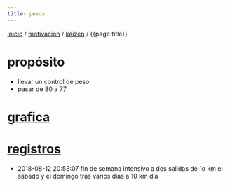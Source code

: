 ```yaml
---
title: pesos
---
```

[inicio](index) / [motivacion](motivacion) / [kaizen](kaizen) / {{page.title}}  

# propósito

* llevar un control de peso
* pasar de 80 a 77

# [grafica](http://apostayadrede.xyz/miApp/web/index.php?r=peso%2Fgrafica)

# [registros](http://apostayadrede.xyz/miApp/web/index.php?r=peso%2Findex&sort=-fecha)

* 2018-08-12 20:53:07 fin de semana intensivo a dos salidas de 1o km el sábado y el domingo tras varios días a 10 km día
